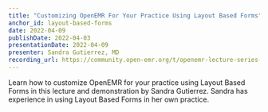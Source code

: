 ```yaml
---
title: "Customizing OpenEMR For Your Practice Using Layout Based Forms"
anchor_id: layout-based-forms
date: 2022-04-09
publishDate: 2022-04-03
presentationDate: 2022-04-09
presenter: Sandra Gutierrez, MD
recording_url: https://community.open-emr.org/t/openemr-lecture-series-customizing-openemr-for-your-practice-using-layout-based-forms/18178
---
```


Learn how to customize OpenEMR for your practice using Layout Based Forms in this lecture and demonstration by Sandra Gutierrez. Sandra has experience in using Layout Based Forms in her own practice.
<!--more-->
